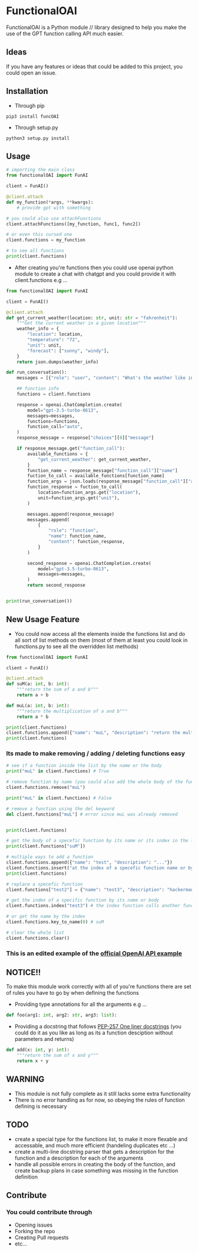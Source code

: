 # FunctionalOAI

FunctionalOAI is a Python module // library designed to help you make the use of the GPT function calling API much easier.

## Ideas

If you have any features or ideas that could be added to this project, you could open an issue.

## Installation

-   Through pip

```shell 
pip3 install funcOAI
```

-   Through setup.py

```shell 
python3 setup.py install
```

## Usage

```python
# importing the main class
from functionalOAI import FunAI

client = FunAI()

@client.attach
def my_function(*args, **kwargs):
    # provide gpt with something

# you could also use attachFunctions
client.attachFunctions([my_function, func1, func2])

# or even this cursed one
client.functions = my_function

# to see all functions
print(client.functions)
```

-    After creating you're functions then you could use openai python module to create a chat with chatgpt and you could provide it with client.functions e.g ...

```python
from functionalOAI import FunAI

client = FunAI()

@client.attach
def get_current_weather(location: str, unit: str = "fahrenheit"):
    """Get the current weather in a given location"""
    weather_info = {
        "location": location,
        "temperature": "72",
        "unit": unit,
        "forecast": ["sunny", "windy"],
    }
    return json.dumps(weather_info)

def run_conversation():
    messages = [{"role": "user", "content": "What's the weather like in Boston?"}]

    ## function info
    functions = client.functions

    response = openai.ChatCompletion.create(
        model="gpt-3.5-turbo-0613",
        messages=messages,
        functions=functions,
        function_call="auto",
    )
    response_message = response["choices"][0]["message"]

    if response_message.get("function_call"):
        available_functions = {
            "get_current_weather": get_current_weather,
        }
        function_name = response_message["function_call"]["name"]
        fuction_to_call = available_functions[function_name]
        function_args = json.loads(response_message["function_call"]["arguments"])
        function_response = fuction_to_call(
            location=function_args.get("location"),
            unit=function_args.get("unit"),
        )

        messages.append(response_message)
        messages.append(
            {
                "role": "function",
                "name": function_name,
                "content": function_response,
            }
        )

        second_response = openai.ChatCompletion.create(
            model="gpt-3.5-turbo-0613",
            messages=messages,
        )
        return second_response


print(run_conversation())
```

## New Usage Feature

-    You could now access all the elements inside the functions list and do all sort of list methods on them (most of them at least you could look in functions.py to see all the overridden list methods)
```python
from functionalOAI import FunAI

client = FunAI()

@client.attach
def suM(a: int, b: int):
    """return the sum of a and b"""
    return a + b

def muL(a: int, b: int):
    """return the multiplication of a and b"""
    return a * b

print(client.functions)
client.functions.append({"name": "muL", "description": "return the multiplication of a and b", ...})
print(client.functions)
```
### Its made to make removing / adding / deleting functions easy

```python
# see if a function inside the list by the name or the body
print("muL" in client.functions) # True

# remove function by name (you could also add the whole body of the function)
client.functions.remove("muL")

print("muL" in client.functions) # False

# remove a function using the del keyword
del client.functions["muL"] # error since muL was already removed


print(client.functions)

# get the body of a specefic function by its name or its index in the list
print(client.functions["suM"])

# multiple ways to add a function
client.functions.append({"name": "test", "description": "..."})
client.functions.insert("at the index of a specefic function name or by the index", {"name": "test2", "description": "...."})
print(client.functions)

# replace a specefic function
client.functions["test2"] = {"name": "test3", "description": "hackerman++"}

# get the index of a specific function by its name or body
client.functions.index("test3") # the index function calls another function called name_to_key so you could use that directly there is none special about index 

# or get the name by the index
client.functions.key_to_name(0) # suM

# clear the whole list
client.functions.clear()
```

### This is an edited example of the [official OpenAI API example](https://platform.openai.com/docs/guides/gpt/function-calling)

## NOTICE!!

To make this module work correctly with all of you're functions there are set of rules you have to go by when defining the functions

-    Providing type annotations for all the arguments e.g ...

```python
def foo(arg1: int, arg2: str, arg3: list):
```

-    Providing a docstring that follows [PEP-257 One liner docstrings](https://peps.python.org/pep-0257/#one-line-docstrings) (you could do it as you like as long as its a function desciption without parameters and returns)

```python
def add(x: int, y: int):
    """return the sum of x and y"""
    return x + y
```

## WARNING

-   This module is not fully complete as it still lacks some extra functionality
-   There is no error handling as for now, so obeying the rules of function defining is necessary

## TODO

-    create a special type for the functions list, to make it more flexable and accessable, and much more efficient (handeling duplicates etc ...)
-    create a multi-line docstring parser that gets a description for the function and a description for each of the arguments
-    handle all possible errors in creating the body of the function, and create backup plans in case something was missing in the function definition

## Contribute

### You could contribute through

-    Opening issues
-    Forking the repo
-    Creating Pull requests
-    etc...
